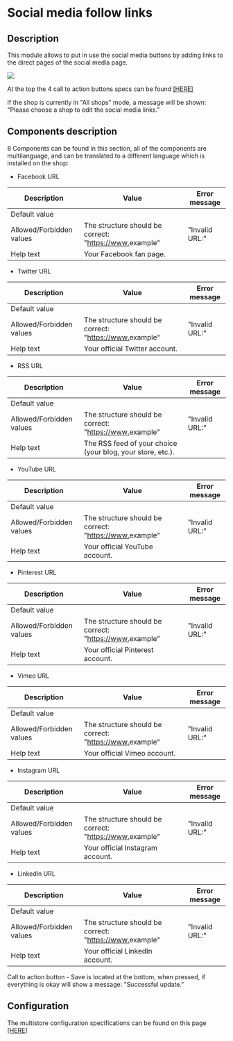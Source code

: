 # Social media follow links

## Description

This module allows to put in use the social media buttons by adding links to the direct pages of the social media page.

![](<../../../../../.gitbook/assets/Screenshot 2022-07-28 at 16-57-37 Module Manager • test.png>)

At the top the 4 call to action buttons specs can be found [\[HERE\]](../../../common-components/page-header-call-to-action-buttons-modules.md)

If the shop is currently in "All shops" mode, a message will be shown: "Please choose a shop to edit the social media links."

## Components description

8 Components can be found in this section, all of the components are multilanguage, and can be translated to a different language which is installed on the shop:

* Facebook URL

| Description              | Value                                                                                           | Error message  |
| ------------------------ | ----------------------------------------------------------------------------------------------- | -------------- |
| Default value            |                                                                                                 |                |
| Allowed/Forbidden values | The structure should be correct: "[https://www.](https://www.facebook.com/pages/create)example" | "Invalid URL:" |
| Help text                | Your Facebook fan page.                                                                         |                |

* Twitter URL

| Description              | Value                                                                                           | Error message  |
| ------------------------ | ----------------------------------------------------------------------------------------------- | -------------- |
| Default value            |                                                                                                 |                |
| Allowed/Forbidden values | The structure should be correct: "[https://www.](https://www.facebook.com/pages/create)example" | "Invalid URL:" |
| Help text                | Your official Twitter account.                                                                  |                |

* RSS URL

| Description              | Value                                                                                           | Error message  |
| ------------------------ | ----------------------------------------------------------------------------------------------- | -------------- |
| Default value            |                                                                                                 |                |
| Allowed/Forbidden values | The structure should be correct: "[https://www.](https://www.facebook.com/pages/create)example" | "Invalid URL:" |
| Help text                | The RSS feed of your choice (your blog, your store, etc.).                                      |                |

* YouTube URL

| Description              | Value                                                                                           | Error message  |
| ------------------------ | ----------------------------------------------------------------------------------------------- | -------------- |
| Default value            |                                                                                                 |                |
| Allowed/Forbidden values | The structure should be correct: "[https://www.](https://www.facebook.com/pages/create)example" | "Invalid URL:" |
| Help text                | Your official YouTube account.                                                                  |                |

* Pinterest URL

| Description              | Value                                                                                           | Error message  |
| ------------------------ | ----------------------------------------------------------------------------------------------- | -------------- |
| Default value            |                                                                                                 |                |
| Allowed/Forbidden values | The structure should be correct: "[https://www.](https://www.facebook.com/pages/create)example" | "Invalid URL:" |
| Help text                | Your official Pinterest account.                                                                |                |

* Vimeo URL

| Description              | Value                                                                                           | Error message  |
| ------------------------ | ----------------------------------------------------------------------------------------------- | -------------- |
| Default value            |                                                                                                 |                |
| Allowed/Forbidden values | The structure should be correct: "[https://www.](https://www.facebook.com/pages/create)example" | "Invalid URL:" |
| Help text                | Your official Vimeo account.                                                                    |                |

* Instagram URL

| Description              | Value                                                                                           | Error message  |
| ------------------------ | ----------------------------------------------------------------------------------------------- | -------------- |
| Default value            |                                                                                                 |                |
| Allowed/Forbidden values | The structure should be correct: "[https://www.](https://www.facebook.com/pages/create)example" | "Invalid URL:" |
| Help text                | Your official Instagram account.                                                                |                |

* LinkedIn URL

| Description              | Value                                                                                           | Error message  |
| ------------------------ | ----------------------------------------------------------------------------------------------- | -------------- |
| Default value            |                                                                                                 |                |
| Allowed/Forbidden values | The structure should be correct: "[https://www.](https://www.facebook.com/pages/create)example" | "Invalid URL:" |
| Help text                | Your official LinkedIn account.                                                                 |                |



Call to action button - Save is located at the bottom, when pressed, if everything is okay will show a message: "Successful update."

## Configuration

The multistore configuration specifications can be found on this page [\[HERE\]](../../../common-components/multistore-component/multistores-dependent.md)

